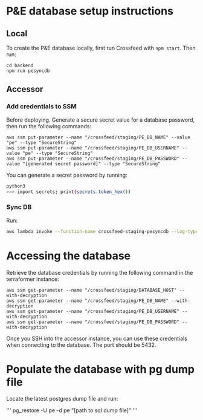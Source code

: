 # P&E database setup instructions

## Local

To create the P&E database locally, first run Crossfeed with `npm start`. Then run:

```
cd backend
npm run pesyncdb
```

## Accessor

### Add credentials to SSM

Before deploying. Generate a secure secret value for a database password, then run the following commands:

```
aws ssm put-parameter --name "/crossfeed/staging/PE_DB_NAME" --value "pe" --type "SecureString"
aws ssm put-parameter --name "/crossfeed/staging/PE_DB_USERNAME" --value "pe" --type "SecureString"
aws ssm put-parameter --name "/crossfeed/staging/PE_DB_PASSWORD" --value "[generated secret password]" --type "SecureString"
```

You can generate a secret password by running:

```bash
python3
>>> import secrets; print(secrets.token_hex())
```


### Sync DB

Run:

```bash
aws lambda invoke --function-name crossfeed-staging-pesyncdb --log-type Tail --region us-east-1 /dev/stderr --query 'LogResult' --output text | base64 -d
```

# Accessing the database

Retrieve the database credentials by running the following command in the terraformer instance:

```
aws ssm get-parameter --name "/crossfeed/staging/DATABASE_HOST" --with-decryption
aws ssm get-parameter --name "/crossfeed/staging/PE_DB_NAME" --with-decryption
aws ssm get-parameter --name "/crossfeed/staging/PE_DB_USERNAME" --with-decryption
aws ssm get-parameter --name "/crossfeed/staging/PE_DB_PASSWORD" --with-decryption
```

Once you SSH into the accessor instance, you can use these credentials when connecting to the database. The port should be 5432.

# Populate the database with pg dump file

Locate the latest postgres dump file and run:

'''
pg_restore -U pe -d pe "[path to sql dump file]"
'''
